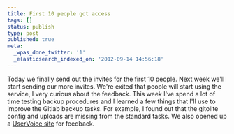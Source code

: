 ```yaml
---
title: First 10 people got access
tags: []
status: publish
type: post
published: true
meta:
  _wpas_done_twitter: '1'
  _elasticsearch_indexed_on: '2012-09-14 14:56:18'
---
```

Today we finally send out the invites for the first 10 people. Next week we'll start sending our more invites. We're exited that people will start using the service, I very curious about the feedback. This week I've spend a lot of time testing backup procedures and I learned a few things that I'll use to improve the Gitlab backup tasks. For example, I found out that the gitolite config and uploads are missing from the standard tasks. We also opened up a [UserVoice site](https://gitlab.uservoice.com/) for feedback.